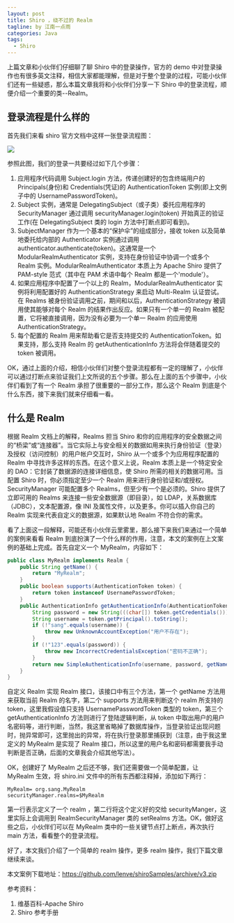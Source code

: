 ```yaml
---
layout: post
title: Shiro ，绕不过的 Realm
tagline: by 江南一点雨
categories: Java
tags: 
  - Shiro
---
```


上篇文章和小伙伴们仔细聊了聊 Shiro 中的登录操作，官方的 demo 中对登录操作也有很多英文注释，相信大家都能理解，但是对于整个登录的过程，可能小伙伴们还有一些疑惑，那么本篇文章我将和小伙伴们分享一下 Shiro 中的登录流程，顺便介绍一个重要的类--Realm。  

<!--more-->

## 登录流程是什么样的

首先我们来看 shiro 官方文档中这样一张登录流程图：  

![](http://www.justdojava.com/assets/images/2019/java/image_javaboy/shiro/3-1.jpg) 

参照此图，我们的登录一共要经过如下几个步骤：  

1.  应用程序代码调用 Subject.login 方法，传递创建好的包含终端用户的 Principals(身份)和 Credentials(凭证)的 AuthenticationToken 实例(即上文例子中的 UsernamePasswordToken)。  
2.  Subject 实例，通常是 DelegatingSubject（或子类）委托应用程序的 SecurityManager 通过调用 securityManager.login(token) 开始真正的验证工作(在 DelegatingSubject 类的 login 方法中打断点即可看到)。  
3.  SubjectManager 作为一个基本的“保护伞”的组成部分，接收 token 以及简单地委托给内部的 Authenticator 实例通过调用 authenticator.authenticate(token)。这通常是一个 ModularRealmAuthenticator 实例，支持在身份验证中协调一个或多个 Realm 实例。ModularRealmAuthenticator 本质上为 Apache Shiro 提供了 PAM-style 范式（其中在 PAM 术语中每个 Realm 都是一个'module'）。  
4. 如果应用程序中配置了一个以上的 Realm，ModularRealmAuthenticator 实例将利用配置好的 AuthenticationStrategy 来启动 Multi-Realm 认证尝试。在 Realms 被身份验证调用之前，期间和以后，AuthenticationStrategy 被调用使其能够对每个 Realm 的结果作出反应。如果只有一个单一的 Realm  被配置，它将被直接调用，因为没有必要为一个单一 Realm 的应用使用 AuthenticationStrategy。  
5.  每个配置的 Realm 用来帮助看它是否支持提交的 AuthenticationToken。如果支持，那么支持 Realm 的 getAuthenticationInfo 方法将会伴随着提交的 token 被调用。  

OK，通过上面的介绍，相信小伙伴们对整个登录流程都有一定的理解了，小伙伴可以通过打断点来验证我们上文所说的五个步骤。那么在上面的五个步骤中，小伙伴们看到了有一个 Realm 承担了很重要的一部分工作，那么这个 Realm 到底是个什么东西，接下来我们就来仔细看一看。  

## 什么是 Realm

根据 Realm 文档上的解释，Realms 担当 Shiro 和你的应用程序的安全数据之间的“桥梁”或“连接器”。当它实际上与安全相关的数据如用来执行身份验证（登录）及授权（访问控制）的用户帐户交互时，Shiro 从一个或多个为应用程序配置的 Realm 中寻找许多这样的东西。在这个意义上说，Realm  本质上是一个特定安全的 DAO：它封装了数据源的连接详细信息，使 Shiro 所需的相关的数据可用。当配置 Shiro 时，你必须指定至少一个 Realm 用来进行身份验证和/或授权。SecurityManager 可能配置多个 Realms，但至少有一个是必须的。Shiro 提供了立即可用的 Realms 来连接一些安全数据源（即目录），如 LDAP，关系数据库（JDBC），文本配置源，像 INI 及属性文件，以及更多。你可以插入你自己的 Realm 实现来代表自定义的数据源，如果默认地 Realm 不符合你的需求。  

看了上面这一段解释，可能还有小伙伴云里雾里，那么接下来我们来通过一个简单的案例来看看 Realm 到底扮演了一个什么样的作用，注意，本文的案例在上文案例的基础上完成。首先自定义一个 MyRealm，内容如下：  

```java
public class MyRealm implements Realm {
    public String getName() {
        return "MyRealm";
    }
    public boolean supports(AuthenticationToken token) {
        return token instanceof UsernamePasswordToken;
    }
    public AuthenticationInfo getAuthenticationInfo(AuthenticationToken token) throws AuthenticationException {
        String password = new String(((char[]) token.getCredentials()));
        String username = token.getPrincipal().toString();
        if (!"sang".equals(username)) {
            throw new UnknownAccountException("用户不存在");
        }
        if (!"123".equals(password)) {
            throw new IncorrectCredentialsException("密码不正确");
        }
        return new SimpleAuthenticationInfo(username, password, getName());
    }
}
```

自定义 Realm 实现 Realm 接口，该接口中有三个方法，第一个 getName 方法用来获取当前 Realm 的名字，第二个 supports 方法用来判断这个 realm 所支持的 token，这里我假设值只支持 UsernamePasswordToken 类型的 token，第三个 getAuthenticationInfo 方法则进行了登陆逻辑判断，从 token 中取出用户的用户名密码等，进行判断，当然，我这里省略掉了数据库操作，当登录验证出现问题时，抛异常即可，这里抛出的异常，将在执行登录那里捕获到（注意，由于我这里定义的 MyRealm 是实现了 Realm 接口，所以这里的用户名和密码都需要我手动判断是否正确，后面的文章我会介绍其他写法）。  

OK，创建好了 MyRealm 之后还不够，我们还需要做一个简单配置，让 MyRealm 生效，将 shiro.ini 文件中的所有东西都注释掉，添加如下两行：  

```
MyRealm= org.sang.MyRealm
securityManager.realms=$MyRealm
```  

第一行表示定义了一个 realm ，第二行将这个定义好的交给 securityManger，这里实际上会调用到 RealmSecurityManager 类的 setRealms 方法。OK，做好这些之后，小伙伴们可以在 MyRealm 类中的一些关键节点打上断点，再次执行 main 方法，看看整个的登录流程。  

好了，本文我们介绍了一个简单的 realm 操作，更多 realm 操作，我们下篇文章继续来谈。  

本文案例下载地址：https://github.com/lenve/shiroSamples/archive/v3.zip  

参考资料：  

1. 维基百科-Apache Shiro  
2. Shiro 参考手册 